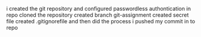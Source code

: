 i created the git repository 
and configured passwordless authontication in repo 
cloned the repository 
created branch git-assignment
created secret file
created .gitignorefile and then did the process 
i pushed my commit in to repo
